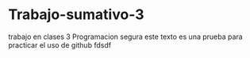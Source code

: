# Trabajo-sumativo-3
trabajo en clases 3 Programacion segura
este texto es una prueba para practicar el uso de github 
fdsdf
